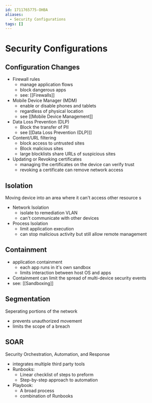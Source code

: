 ```yaml
---
id: 1711765775-OHBA
aliases:
  - Security Configurations
tags: []
---
```


# Security Configurations
## Configuration Changes
- Firewall rules 
    - manage application flows
    - block dangerous apps 
    - see: [[Firewalls]]
- Mobile Device Manager (MDM) 
    - enable or disable phones and tablets 
    - regardless of physical location
    - see [[Mobile Device Management]]
- Data Loss Prevention (DLP) 
    - Block the transfer of PII 
    - see [[Data Loss Prevention (DLP)]] 
- Content/URL filtering 
    - block access to untrusted sites
    - Block malicious sites 
    - large blocklists share URLs of suspicious sites 
- Updating or Revoking certificates 
    - managing the certificates on the device can verify trust 
    - revoking a certificate can remove network access 

## Isolation
Moving device into an area where it can't access other resource s
- Network Isolation
    - isolate to remediation VLAN
    - can't communicate with other devices 
- Process Isolation 
    - limit application execution
    - can stop malicious activity but still allow remote management 

## Containment 
- application containment 
    - each app runs in it's own sandbox
    - limits interaction between host OS and apps 
- Containment can limit the spread of multi-device security events 
- see: [[Sandboxing]]

## Segmentation 
Seperating portions of the network
- prevents unauthorized movement
- limits the scope of a breach

## SOAR 
Security Orchestration, Automation, and Response
- integrates multiple third party tools 
- Runbooks: 
    - Linear checklist of steps to preform
    - Step-by-step approach to automation
- Playbook:
    - A broad process
    - combination of Runbooks

